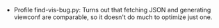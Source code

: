 - Profile find-vis-bug.py: Turns out that fetching JSON and generating viewconf are comparable, so it doesn't do much to optimize just one.
